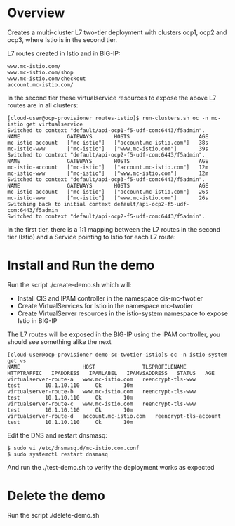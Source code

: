 # Overview

Creates a multi-cluster L7 two-tier deployment with clusters ocp1, ocp2 and ocp3, where Istio is in the second tier.

L7 routes created in Istio and in BIG-IP:

```
www.mc-istio.com/
www.mc-istio.com/shop
www.mc-istio.com/checkout
account.mc-istio.com/
```

In the second tier these virtualservice resources to expose the above L7 routes are in all clusters:
```
[cloud-user@ocp-provisioner routes-istio]$ run-clusters.sh oc -n mc-istio get virtualservice
Switched to context "default/api-ocp1-f5-udf-com:6443/f5admin".
NAME               GATEWAYS       HOSTS                      AGE
mc-istio-account   ["mc-istio"]   ["account.mc-istio.com"]   38s
mc-istio-www       ["mc-istio"]   ["www.mc-istio.com"]       39s
Switched to context "default/api-ocp2-f5-udf-com:6443/f5admin".
NAME               GATEWAYS       HOSTS                      AGE
mc-istio-account   ["mc-istio"]   ["account.mc-istio.com"]   12m
mc-istio-www       ["mc-istio"]   ["www.mc-istio.com"]       12m
Switched to context "default/api-ocp3-f5-udf-com:6443/f5admin".
NAME               GATEWAYS       HOSTS                      AGE
mc-istio-account   ["mc-istio"]   ["account.mc-istio.com"]   26s
mc-istio-www       ["mc-istio"]   ["www.mc-istio.com"]       26s
Switching back to initial context default/api-ocp2-f5-udf-com:6443/f5admin
Switched to context "default/api-ocp2-f5-udf-com:6443/f5admin".
```

In the first tier, there is a 1:1 mapping between the L7 routes in the second tier (Istio) and a Service pointing to Istio for each L7 route:




# Install and Run the demo

Run the script ./create-demo.sh which will:

- Install CIS and IPAM controller in the namespace cis-mc-twotier
- Create VirtualServices for Istio in the namespace mc-twotier
- Create VirtualServer resources in the istio-system namespace to expose Istio in BIG-IP

The L7 routes will be exposed in the BIG-IP using the IPAM controller, you should see something alike the next

```
[cloud-user@ocp-provisioner demo-sc-twotier-istio]$ oc -n istio-system get vs
NAME                    HOST               TLSPROFILENAME      HTTPTRAFFIC   IPADDRESS   IPAMLABEL   IPAMVSADDRESS   STATUS   AGE
virtualserver-route-a   www.mc-istio.com   reencrypt-tls-www                             test        10.1.10.110     Ok       10m
virtualserver-route-b   www.mc-istio.com   reencrypt-tls-www                             test        10.1.10.110     Ok       10m
virtualserver-route-c   www.mc-istio.com   reencrypt-tls-www                             test        10.1.10.110     Ok       10m
virtualserver-route-d   account.mc-istio.com   reencrypt-tls-account                             test        10.1.10.110     Ok       10m
```

Edit the DNS and restart dnsmasq:

```
$ sudo vi /etc/dnsmasq.d/mc-istio.com.conf 
$ sudo systemctl restart dnsmasq
```

And run the ./test-demo.sh to verify the deployment works as expected

# Delete the demo

Run the script ./delete-demo.sh


